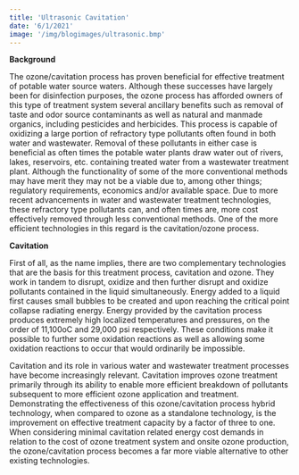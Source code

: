 ```yaml
---
title: 'Ultrasonic Cavitation'
date: '6/1/2021'
image: '/img/blogimages/ultrasonic.bmp'
---
```


**Background**

The ozone/cavitation process has proven beneficial for effective treatment of potable water source waters. Although these successes have largely been for disinfection purposes, the ozone process has afforded owners of this type of treatment system several ancillary benefits such as removal of taste and odor source contaminants as well as natural and manmade organics, including pesticides and herbicides. This process is capable of oxidizing a large portion of refractory type pollutants often found in both water and wastewater. Removal of these pollutants in either case is beneficial as often times the potable water plants draw water out of rivers, lakes, reservoirs, etc. containing treated water from a wastewater treatment plant. Although the functionality of some of the more conventional methods may have merit they may not be a viable due to, among other things; regulatory requirements, economics and/or available space. Due to more recent advancements in water and wastewater treatment technologies, these refractory type pollutants can, and often times are, more cost effectively removed through less conventional methods. One of the more efficient technologies in this regard is the cavitation/ozone process.

**Cavitation**


First of all, as the name implies, there are two complementary technologies that are the basis for this treatment process, cavitation and ozone. They work in tandem to disrupt, oxidize and then further disrupt and oxidize pollutants contained in the liquid simultaneously. Energy added to a liquid first causes small bubbles to be created and upon reaching the critical point collapse radiating energy. Energy provided by the cavitation process produces extremely high localized temperatures and pressures, on the order of 11,100oC and 29,000 psi respectively. These conditions make it possible to further some oxidation reactions as well as allowing some oxidation reactions to occur that would ordinarily be impossible. 

Cavitation and its role in various water and wastewater treatment processes have become increasingly relevant. Cavitation improves ozone treatment primarily through its ability to enable more efficient breakdown of pollutants subsequent to more efficient ozone application and treatment. Demonstrating the effectiveness of this ozone/cavitation process hybrid technology, when compared to ozone as a standalone technology, is the improvement on effective treatment capacity by a factor of three to one. When considering minimal cavitation related energy cost demands in relation to the cost of ozone treatment system and onsite ozone production, the ozone/cavitation process becomes a far more viable alternative to other existing technologies.